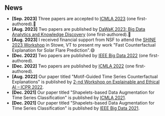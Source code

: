 <h1 id="news"></h1>

<h2 style="margin: 60px 0px 10px;">News</h2>

<ul>
<li><strong>[Sep. 2023]</strong> Three papers are accepted to <a href="https://www.icmla-conference.org/icmla23/index.php#">ICMLA 2023</a> (one first-authored).🎉</li>
  
<li><strong>[Aug. 2023]</strong> Two papers are published by <a href="https://www.dexa.org/dawak2023">DaWaK 2023: Big Data Analytics and Knowledge Discovery</a> (one first-authored).🎉</li>

<li><strong>[Aug. 2023]</strong> I received financial support from NSF to attend the <a href="https://helioshine.org/workshop/">SHINE 2023 Workshop</a> in Stowe, VT to present my work "Fast Counterfactual Explanation for Solar Flare Prediction".😄</li>

<li><strong>[Dec. 2022]</strong> Two papers are published by <a href="https://bigdataieee.org/BigData2022/">IEEE Big Data 2022</a> (one first-authored).</li>

<li><strong>[Dec. 2022]</strong> Two papers are published by <a href="https://www.icmla-conference.org/icmla22/">ICMLA 2022</a> (one first-authored).</li>

<li><strong>[Aug. 2022]</strong> Our paper titled "Motif-Guided Time Series Counterfactual Explanations" is published by <a href="https://www.icpr2022.com/">2-nd Workshop on Explainable and Ethical AI – ICPR 2022</a>.</li>

<li><strong>[Dec. 2021]</strong> Our paper titled "Shapelets-based Data Augmentation for Time Series Classification" is published by <a href="https://www.icmla-conference.org/icmla21/">ICMLA 2021</a>.</li>

<li><strong>[Dec. 2021]</strong> Our paper titled "Shapelets-based Data Augmentation for Time Series Classification" is published by <a href="https://bigdataieee.org/BigData2021/">IEEE Big Data 2021</a>.</li>
  
</ul>
